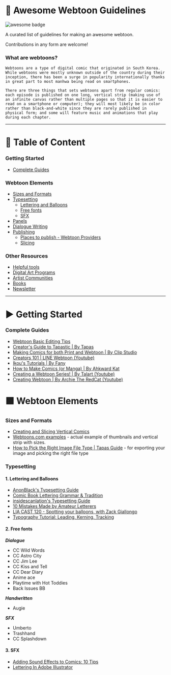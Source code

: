 # 📜 Awesome Webtoon Guidelines  
<img src="https://cdn.rawgit.com/sindresorhus/awesome/d7305f38d29fed78fa85652e3a63e154dd8e8829/media/badge.svg" alt="awesome badge"/> 

A curated list of guidelines for making an awesome webtoon. 

Contributions in any form are welcome!

### What are webtoons?
`Webtoons are a type of digital comic that originated in South Korea. While webtoons were mostly unknown outside of the country during their inception, there has been a surge in popularity internationally thanks in great part to most manhwa being read on smartphones.`

`There are three things that sets webtoons apart from regular comics: each episode is published on one long, vertical strip (making use of an infinite canvas rather than multiple pages so that it is easier to read on a smartphone or computer); they will most likely be in color rather than black-and-white since they are rarely published in physical form; and some will feature music and animations that play during each chapter.`

--- 

# 📜 Table of Content
### Getting Started
- [Complete Guides](#complete-guides)
### Webtoon Elements
- [Sizes and Formats](#sizes-and-formats)
- [Typesetting](#typesetting)
  - [Lettering and Balloons](#1-lettering-and-balloons)
  - [Free fonts](#2-free-fonts)
  - [SFX](#3-SFX)
- [Panels](#panels)
- [Dialogue Writing](#dialogue-writing)
- [Publishing](#publishing)
  - [Places to publish - Webtoon Providers](#webtoon-official-providers)
  - [Slicing](#slicing)
### Other Resources
- [Helpful tools](#helpful-tools)
- [Digital Art Programs](#digital-art-programs)
- [Artist Communities](#artist-communities)
- [Books](#books)
- [Newsletter](#newsletter)

--- 

# ▶ Getting Started
### Complete Guides
- [Webtoon Basic Editing Tips](https://www.webtoons.com/en/tiptoon/lozolz/webtoon-editing-tips/viewer?title_no=1268&episode_no=24)
- [Creator's Guide to Tapastic | By Tapas](https://tapas.io/series/Creator)
- [Making Comics for both Print and Webtoon | By Clip Studio](https://tips.clip-studio.com/en-us/articles/2812)
- [Creators 101 | LINE Webtoon (Youtube)](https://www.youtube.com/watch?v=SXKcdt6COr8&list=PLhk8LovViFgshDuttEuvwNanNuFg4k4ZU&index=2)
- [Ikou's Tutorials | By Fany](https://tapas.io/series/Tutorials)
- [How to Make Comics (or Manga) | By Ahkward Kat](https://www.webtoons.com/en/challenge/how-to-make-comics-or-manga/list?title_no=110181)
- [Creating a Webtoon Series! | By Talart (Youtube)](https://www.youtube.com/watch?v=_2VhYGSqVRA&list=PLbiI3az46e0q5QSqfpTBLe8DtkEWr2GLm)
- [Creating Webtoon | By Archie The RedCat (Youtube)](https://www.youtube.com/watch?v=ciA9CwaMblg&list=PL5zciq5GgqUYFZPnLm0OibmPFp0cqPvj7)

# 🟩 Webtoon Elements
### Sizes and Formats
- [Creating and Slicing Vertical Comics](https://tapas.io/episode/153301)
- [Webtoons.com examples](https://www.webtoons.com/en/challenge/webtoon-format/list?title_no=109936&page=1) - actual example of thumbnails and vertical strip with sizes.
- [How to Pick the Right Image File Type | Tapas Guide](https://tapas.io/episode/188280) - for exporting your image and picking the right file type

### Typesetting
#### 1. Lettering and Balloons
  - [AnonBlack's Typesetting Guide](http://mangafox.today/anonblacks-typesetting-guide-webtoon-chapter-203#1)
  - [Comic Book Lettering Grammar & Tradition](https://blambot.com/pages/comic-book-grammar-tradition)
  - [insidescanlation's Typesetting Guide](https://www.insidescanlation.com/etc/how-to-edit-manga-with-photoshop/rawr/editguide/2.html)
  - [10 Mistakes Made by Amateur Letterers](http://beyondthebunker.com/uncategorized/10-mistakes-made-by-amateur-letterers/)
  - [LIA CAST 120 - Spotting your balloons, with Zack Giallongo](http://www.leanintoart.com/blog/2015/1/16/lia-cast-120-spotting-your-balloons-with-zack-giallongo)
  - [Typography Tutorial: Leading, Kerning, Tracking](https://www.bigstockphoto.com/blog/uncategorized/typography-tutorial-leading-kerning-tracking/)

#### 2. Free fonts

  ***Dialogue***
  - CC Wild Words
  - CC Astro City
  - CC Jim Lee
  - CC Kiss and Tell
  - CC Dear Diary
  - Anime ace
  - Playtime with Hot Toddies
  - Back Issues BB

  ***Handwritten***
  - Augie

  ***SFX***
  - Umberto
  - Trashhand
  - CC Splashdown
  
#### 3. SFX
  - [Adding Sound Effects to Comics: 10 Tips](https://www.youtube.com/watch?v=tCVwFexvCT0)
  - [Lettering In Adobe Illustrator](http://clintflickerlettering.blogspot.com/2010/11/lettering-in-adobe-illustrator-six.html?m=1)
